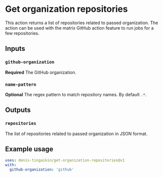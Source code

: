 # Get organization repositories

This action returns a list of repositories related to passed organization. The action can be used with the matrix GitHub action feature to run jobs for a few repositories.

## Inputs

### `github-organization`

**Required** The GitHub organization.

### `name-pattern`

**Optional** The regex pattern to match repository names. By default `.*`.

## Outputs

### `repositories`

The list of repositories related to passed organization in JSON format.

## Example usage
```yaml
uses: denis-tingaikin/get-organization-repositories@v1
with:
  github-organization: 'github'
```
